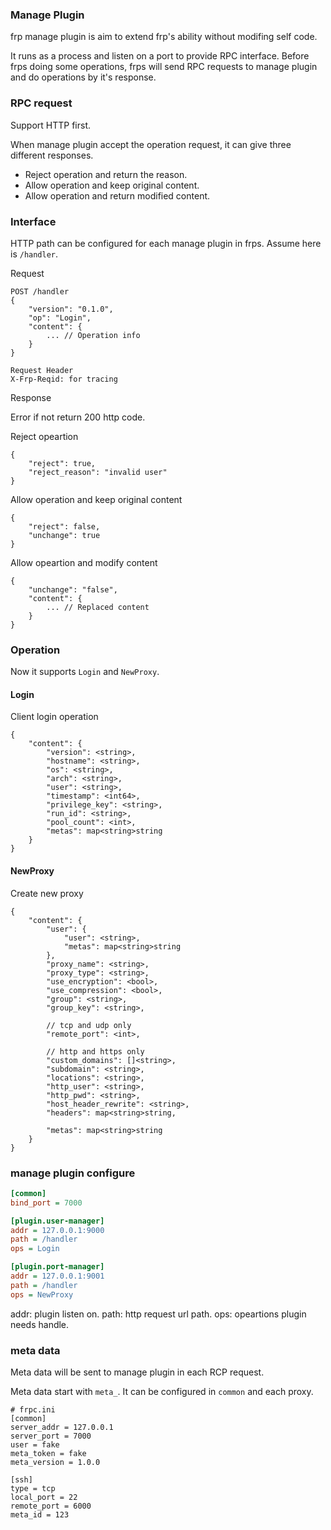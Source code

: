 ### Manage Plugin

frp manage plugin is aim to extend frp's ability without modifing self code.

It runs as a process and listen on a port to provide RPC interface. Before frps doing some operations, frps will send RPC requests to manage plugin and do operations by it's response.

### RPC request

Support HTTP first.

When manage plugin accept the operation request, it can give three different responses.

* Reject operation and return the reason.
* Allow operation and keep original content.
* Allow operation and return modified content.

### Interface

HTTP path can be configured for each manage plugin in frps. Assume here is `/handler`.

Request

```
POST /handler
{
    "version": "0.1.0",
    "op": "Login",
    "content": {
        ... // Operation info
    }
}

Request Header
X-Frp-Reqid: for tracing
```

Response

Error if not return 200 http code.

Reject opeartion

```
{
    "reject": true,
    "reject_reason": "invalid user"
}
```

Allow operation and keep original content

```
{
    "reject": false,
    "unchange": true
}
```

Allow opeartion and modify content

```
{
    "unchange": "false",
    "content": {
        ... // Replaced content
    }
}
```

### Operation

Now it supports `Login` and `NewProxy`.

#### Login

Client login operation

```
{
    "content": {
        "version": <string>,
        "hostname": <string>,
        "os": <string>,
        "arch": <string>,
        "user": <string>,
        "timestamp": <int64>,
        "privilege_key": <string>,
        "run_id": <string>,
        "pool_count": <int>,
        "metas": map<string>string
    }
}
```

#### NewProxy

Create new proxy

```
{
    "content": {
        "user": {
            "user": <string>,
            "metas": map<string>string
        },
        "proxy_name": <string>,
        "proxy_type": <string>,
        "use_encryption": <bool>,
        "use_compression": <bool>,
        "group": <string>,
        "group_key": <string>,

        // tcp and udp only
        "remote_port": <int>,

        // http and https only
        "custom_domains": []<string>,
        "subdomain": <string>,
        "locations": <string>,
        "http_user": <string>,
        "http_pwd": <string>,
        "host_header_rewrite": <string>,
        "headers": map<string>string,

        "metas": map<string>string
    }
}
```

### manage plugin configure

```ini
[common]
bind_port = 7000

[plugin.user-manager]
addr = 127.0.0.1:9000
path = /handler
ops = Login

[plugin.port-manager]
addr = 127.0.0.1:9001
path = /handler
ops = NewProxy
```

addr: plugin listen on.
path: http request url path.
ops: opeartions plugin needs handle.

### meta data

Meta data will be sent to manage plugin in each RCP request.

Meta data start with `meta_`. It can be configured in `common` and each proxy.

```
# frpc.ini
[common]
server_addr = 127.0.0.1
server_port = 7000
user = fake
meta_token = fake
meta_version = 1.0.0

[ssh]
type = tcp
local_port = 22
remote_port = 6000
meta_id = 123
```

